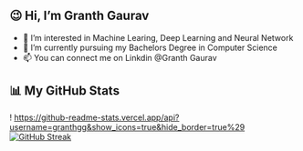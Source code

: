 😉 Hi, I’m Granth Gaurav
 ------------------------
- 👀 I’m interested in Machine Learing, Deep Learning and Neural Network
- 🌱 I’m currently pursuing my Bachelors Degree in Computer Science
- 📫 You can connect me on Linkdin @Granth Gaurav


## 📊 My GitHub Stats

! https://github-readme-stats.vercel.app/api?username=granthgg&show_icons=true&hide_border=true%29
[![GitHub Streak](http://github-readme-streak-stats.herokuapp.com?user=your-github-username&theme=dark&background=000000)](https://git.io/streak-stats)




<!---
granthgg/granthgg is a ✨ special ✨ repository because its `README.md` (this file) appears on your GitHub profile.
You can click the Preview link to take a look at your changes.
--->
